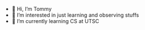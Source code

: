 - 👋 Hi, I’m Tommy
- 👀 I’m interested in just learning and observing stuffs
- 🌱 I’m currently learning CS at UTSC
